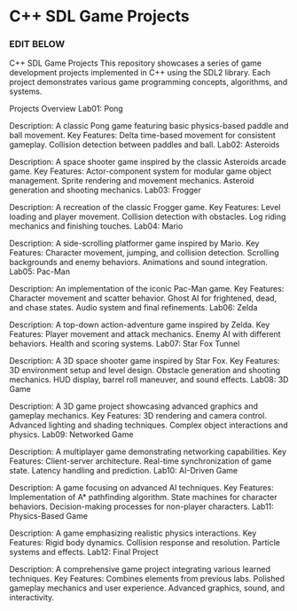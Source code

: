 # C++ SDL Game Projects #

### EDIT BELOW ###
C++ SDL Game Projects
This repository showcases a series of game development projects implemented in C++ using the SDL2 library. Each project demonstrates various game programming concepts, algorithms, and systems.

Projects Overview
Lab01: Pong

Description: A classic Pong game featuring basic physics-based paddle and ball movement.
Key Features:
Delta time-based movement for consistent gameplay.
Collision detection between paddles and ball.
Lab02: Asteroids

Description: A space shooter game inspired by the classic Asteroids arcade game.
Key Features:
Actor-component system for modular game object management.
Sprite rendering and movement mechanics.
Asteroid generation and shooting mechanics.
Lab03: Frogger

Description: A recreation of the classic Frogger game.
Key Features:
Level loading and player movement.
Collision detection with obstacles.
Log riding mechanics and finishing touches.
Lab04: Mario

Description: A side-scrolling platformer game inspired by Mario.
Key Features:
Character movement, jumping, and collision detection.
Scrolling backgrounds and enemy behaviors.
Animations and sound integration.
Lab05: Pac-Man

Description: An implementation of the iconic Pac-Man game.
Key Features:
Character movement and scatter behavior.
Ghost AI for frightened, dead, and chase states.
Audio system and final refinements.
Lab06: Zelda

Description: A top-down action-adventure game inspired by Zelda.
Key Features:
Player movement and attack mechanics.
Enemy AI with different behaviors.
Health and scoring systems.
Lab07: Star Fox Tunnel

Description: A 3D space shooter game inspired by Star Fox.
Key Features:
3D environment setup and level design.
Obstacle generation and shooting mechanics.
HUD display, barrel roll maneuver, and sound effects.
Lab08: 3D Game

Description: A 3D game project showcasing advanced graphics and gameplay mechanics.
Key Features:
3D rendering and camera control.
Advanced lighting and shading techniques.
Complex object interactions and physics.
Lab09: Networked Game

Description: A multiplayer game demonstrating networking capabilities.
Key Features:
Client-server architecture.
Real-time synchronization of game state.
Latency handling and prediction.
Lab10: AI-Driven Game

Description: A game focusing on advanced AI techniques.
Key Features:
Implementation of A* pathfinding algorithm.
State machines for character behaviors.
Decision-making processes for non-player characters.
Lab11: Physics-Based Game

Description: A game emphasizing realistic physics interactions.
Key Features:
Rigid body dynamics.
Collision response and resolution.
Particle systems and effects.
Lab12: Final Project

Description: A comprehensive game project integrating various learned techniques.
Key Features:
Combines elements from previous labs.
Polished gameplay mechanics and user experience.
Advanced graphics, sound, and interactivity.
